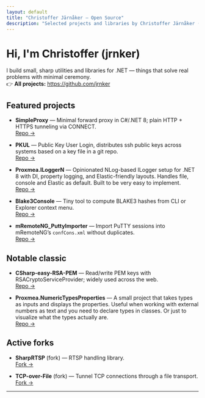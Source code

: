```yaml
---
layout: default
title: "Christoffer Järnåker — Open Source"
description: "Selected projects and libraries by Christoffer Järnåker (jrnker)."
---
```


# Hi, I'm Christoffer (jrnker)

I build small, sharp utilities and libraries for .NET — things that solve real problems with minimal ceremony.  
👉 **All projects:** <https://github.com/jrnker>

## Featured projects

- **SimpleProxy** — Minimal forward proxy in C#/.NET 8; plain HTTP + HTTPS tunneling via CONNECT.  
  [Repo →](https://github.com/jrnker/SimpleProxy)

- **PKUL** — Public Key User Login, distributes ssh public keys across systems based on a key file in a git repo.  
  [Repo →](https://github.com/jrnker/PKUL)

- **Proxmea.ILoggerN** — Opinionated NLog-based ILogger setup for .NET 8 with DI, property logging, and Elastic-friendly layouts. Handles file, console and Elastic as default. Built to be very easy to implement.  
  [Repo →](https://github.com/jrnker/Proxmea.ILoggerN)

- **Blake3Console** — Tiny tool to compute BLAKE3 hashes from CLI or Explorer context menu.  
  [Repo →](https://github.com/jrnker/Blake3Console)

- **mRemoteNG_PuttyImporter** — Import PuTTY sessions into mRemoteNG’s `confCons.xml` without duplicates.  
  [Repo →](https://github.com/jrnker/mRemoteNG_PuttyImporter)

## Notable classic

- **CSharp-easy-RSA-PEM** — Read/write PEM keys with RSACryptoServiceProvider; widely used across the web.  
  [Repo →](https://github.com/jrnker/CSharp-easy-RSA-PEM)

- **Proxmea.NumericTypesProperties** — A small project that takes types as inputs and displays the properties. Useful when working with external numbers as text and you need to declare types in classes. Or just to visualize what the types actually are.  
  [Repo →](https://github.com/jrnker/Proxmea.NumericTypesProperties)

## Active forks

- **SharpRTSP** (fork) — RTSP handling library.  
  [Fork →](https://github.com/jrnker/SharpRTSP)

- **TCP-over-File** (fork) — Tunnel TCP connections through a file transport.  
  [Fork →](https://github.com/jrnker/TCP-over-File)

---

<script type="application/ld+json">
{
  "@context": "https://schema.org",
  "@type": "Person",
  "name": "Christoffer Järnåker",
  "url": "https://jrnker.github.io",
  "sameAs": ["https://github.com/jrnker"]
}
</script>
